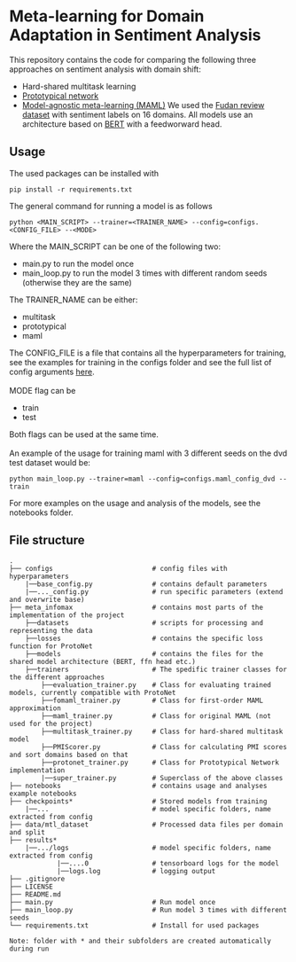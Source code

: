 # Meta-learning for Domain Adaptation in Sentiment Analysis

This repository contains the code for comparing the following three approaches on sentiment analysis with domain shift: 
* Hard-shared multitask learning
* [Prototypical network](https://arxiv.org/abs/1703.05175)
* [Model-agnostic meta-learning (MAML)](https://arxiv.org/abs/1703.03400)
We used the [Fudan review dataset](https://github.com/FrankWork/fudan_mtl_reviews) with sentiment labels on 16 domains.
All models use an architecture based on [BERT](https://arxiv.org/abs/1810.04805) with a feedworward head.

## Usage
The used packages can be installed with
```
pip install -r requirements.txt
```
The general command for running a model is as follows
```
python <MAIN_SCRIPT> --trainer=<TRAINER_NAME> --config=configs.<CONFIG_FILE> --<MODE>
```
Where the MAIN_SCRIPT can be one of the following two:
* main.py to run the model once
* main_loop.py to run the model 3 times with different random seeds (otherwise they are the same)
<!-- end of the list -->
The TRAINER_NAME can be either:
* multitask
* prototypical
* maml
<!-- end of the list -->
The CONFIG_FILE is a file that contains all the hyperparameters for training, see the examples for training in the configs folder and see the full list of config arguments [here](google.com).\
\
MODE flag can be
* train
* test
<!-- end of the list -->
Both flags can be used at the same time.\
\
An example of the usage for training maml with 3 different seeds on the dvd test dataset would be:
```
python main_loop.py --trainer=maml --config=configs.maml_config_dvd --train
```
For more examples on the usage and analysis of the models, see the notebooks folder.
## File structure

    .
    ├── configs                         # config files with hyperparameters
        |──base_config.py               # contains default parameters
        |──..._config.py                # run specific parameters (extend and overwrite base)
    ├── meta_infomax                    # contains most parts of the implementation of the project
        ├──datasets                     # scripts for processing and representing the data
        ├──losses                       # contains the specific loss function for ProtoNet
        ├──models                       # contains the files for the shared model architecture (BERT, ffn head etc.)
        ├──trainers                     # The spedific trainer classes for the different approaches
            ├──evaluation_trainer.py    # Class for evaluating trained models, currently compatible with ProtoNet
            ├──fomaml_trainer.py        # Class for first-order MAML approximation
            ├──maml_trainer.py          # Class for original MAML (not used for the project)
            ├──multitask_trainer.py     # Class for hard-shared multitask model
            ├──PMIScorer.py             # Class for calculating PMI scores and sort domains based on that
            ├──protonet_trainer.py      # Class for Prototypical Network implementation
            |──super_trainer.py         # Superclass of the above classes
    ├── notebooks                       # contains usage and analyses example notebooks
    ├── checkpoints*                    # Stored models from training
        |──...                          # model specific folders, name extracted from config
    ├── data/mtl_dataset                # Processed data files per domain and split
    ├── results*
        |──.../logs                     # model specific folders, name extracted from config
                |──....0                # tensorboard logs for the model
                |──logs.log             # logging output
    ├── .gitignore                  
    ├── LICENSE
    ├── README.md
    ├── main.py                         # Run model once
    ├── main_loop.py                    # Run model 3 times with different seeds
    └── requirements.txt                # Install for used packages

    Note: folder with * and their subfolders are created automatically during run